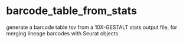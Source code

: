 # barcode_table_from_stats
generate a barcode table tsv from a 10X-GESTALT stats output file, for merging lineage barcodes with Seurat objects
